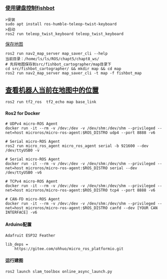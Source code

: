 ### [使用键盘控制fishbot](https://fishros.com/d2lros2/#/humble/chapt9/get_started/4.Gazebo仿真插件之两轮差速?id=_43-使用键盘控制fishbot)

```shell
>安装
sudo apt install ros-humble-teleop-twist-keyboard
>启动
ros2 run teleop_twist_keyboard teleop_twist_keyboard

```

[保存地图](https://fishros.com/d2lros2/#/humble/chapt10/get_started/3.配置FishBot进行建图?id=_62-保存地图)

```shell
ros2 run nav2_map_server map_saver_cli --help
当前目录：/home/ls/ls/ROS/chapt5/chapt8_ws/
# 先将地图保存到src/fishbot_cartographer/map目录下
cd src/fishbot_cartographer/ && mkdir map && cd map
ros2 run nav2_map_server map_saver_cli -t map -f fishbot_map

```

## [查看机器人当前在地图中的位置](https://fishros.com/d2lros2/#/humble/chapt11/get_started/3.使用FishBot进行自主导航?id=_7查看机器人当前在地图中的位置)

```shell
ros2 run tf2_ros  tf2_echo map base_link
```

#### Ros2 for Docker

```shell
# UDPv4 micro-ROS Agent
docker run -it --rm -v /dev:/dev -v /dev/shm:/dev/shm --privileged --net=host microros/micro-ros-agent:$ROS_DISTRO udp4 --port 8888 -v6

# Serial micro-ROS Agent
ros2 run micro_ros_agent micro_ros_agent serial -b 921600 --dev /dev/ttyUSB0 -v

# Serial micro-ROS Agent
docker run -it --rm -v /dev:/dev -v /dev/shm:/dev/shm --privileged --net=host microros/micro-ros-agent:$ROS_DISTRO serial --dev /dev/ttyUSB0 -v6

# TCPv4 micro-ROS Agent
docker run -it --rm -v /dev:/dev -v /dev/shm:/dev/shm --privileged --net=host microros/micro-ros-agent:$ROS_DISTRO tcp4 --port 8888 -v6

# CAN-FD micro-ROS Agent
docker run -it --rm -v /dev:/dev -v /dev/shm:/dev/shm --privileged --net=host microros/micro-ros-agent:$ROS_DISTRO canfd --dev [YOUR CAN INTERFACE] -v6
```

#### Arduino配置

```shell
Adafruit ESP32 Feather

lib_deps = 
    https://gitee.com/ohhuo/micro_ros_platformio.git
```

#### 运行建图

```shell
ros2 launch slam_toolbox online_async_launch.py 
```

